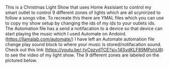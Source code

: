 This is a Christmas Light Show that uses Home Assisiant to control my smart outlet to control 9 different zones of lights which are all scynirized to follow a songs vibe.
To recreate this there are YMAL files which you can use to copy my show setup by changing the ids of my ids to your outlets ids. 
The Automation file has a send a notifacation to a device so that device can start playing the music which I used Automate on Andoird. (https://llamalab.com/automate/)
I have left an Automate automation file change play sound block to where your music is stored/notifacation sound.
Check out this link (https://youtu.be/-tyCpzydTCE?si=14SvdKLF89MPohU8) to see the video of my light show.
The 9 different zones are labeled on the pictured below.
